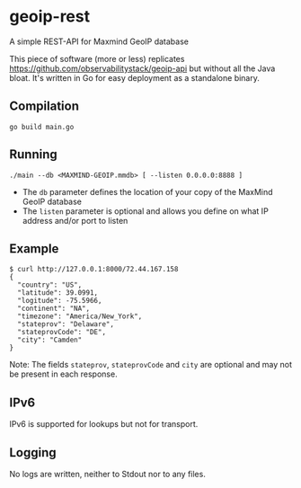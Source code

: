 # geoip-rest
A simple REST-API for Maxmind GeoIP database

This piece of software (more or less) replicates https://github.com/observabilitystack/geoip-api
but without all the Java bloat. It's written in Go for easy deployment as a standalone binary.

## Compilation

```
go build main.go
```

## Running

```
./main --db <MAXMIND-GEOIP.mmdb> [ --listen 0.0.0.0:8888 ]
```

* The `db` parameter defines the location of your copy of the MaxMind GeoIP database
* The `listen` parameter is optional and allows you define on what IP address and/or port to listen

## Example

```
$ curl http://127.0.0.1:8000/72.44.167.158
{
  "country": "US",
  "latitude": 39.0991,
  "logitude": -75.5966,
  "continent": "NA",
  "timezone": "America/New_York",
  "stateprov": "Delaware",
  "stateprovCode": "DE",
  "city": "Camden"
}
```

Note: The fields `stateprov`, `stateprovCode` and `city` are optional and may not be present in each response.

## IPv6

IPv6 is supported for lookups but not for transport.

## Logging

No logs are written, neither to Stdout nor to any files.
